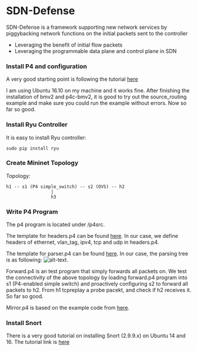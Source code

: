 # SDN-Defense
SDN-Defense is a framework supporting new network services by piggybacking network functions on the initial packets sent to the controller
  - Leveraging the benefit of initial flow packets
  - Leveraging the programmable data plane and control plane in SDN

### Install P4 and configuration
A very good starting point is following the tutorial [here](https://github.com/p4lang/tutorials/tree/master/SIGCOMM_2015#exercise-1-source-routing)

I am using Ubuntu 16.10 on my machine and it works fine. After finishing the installation of bmv2 and p4c-bmv2, it is good to try out the source_routing example and make sure you could run the example without errors. Now so far so good.

### Install Ryu Controller
It is easy to install Ryu controller:
```
sudo pip install ryu
```

### Create Mininet Topology
Topology: 
```
h1 -- s1 (P4 simple_switch) -- s2 (OVS) -- h2
                 |
                 h3
```
### Write P4 Program 
The p4 program is located under /p4src.

The template for headers.p4 can be found [here](https://github.com/p4lang/switch/blob/master/p4src/includes/headers.p4). In our case, we define headers of ethernet, vlan_tag, ipv4, tcp and udp in headers.p4. 

The template for parser.p4 can be found [here](https://github.com/p4lang/switch/blob/master/p4src/includes/parser.p4). In our case, the parsing tree is as following: ![alt-text](https://github.com/cchliu/SDN-Defense/blob/master/parser.png).

Forward.p4 is an test program that simply forwards all packets on. We test the connectivity of the above topology by loading forward.p4 program into s1 (P4-enabled simple switch) and proactively configuring s2 to forward all packets to h2. From h1 tcpreplay a probe pacekt, and check if h2 receives it. So far so good. 

Mirror.p4 is based on the example code from [here](https://github.com/p4lang/tutorials/blob/master/SIGCOMM_2016/heavy_hitter/solution.tar.gz).





### Install Snort
There is a very good tutorial on installing Snort (2.9.9.x) on Ubuntu 14 and 16. The tutorial link is [here](https://www.snort.org/documents/snort-2-9-9-x-on-ubuntu-14-16)
